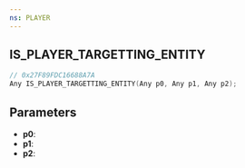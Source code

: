```yaml
---
ns: PLAYER
---
```

## IS_PLAYER_TARGETTING_ENTITY

```c
// 0x27F89FDC16688A7A
Any IS_PLAYER_TARGETTING_ENTITY(Any p0, Any p1, Any p2);
```

## Parameters
* **p0**:
* **p1**:
* **p2**:
